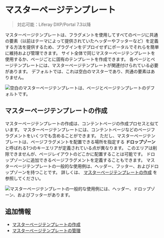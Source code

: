 # マスターページテンプレート

> 対応可能：Liferay DXP/Portal 7.3以降

マスターページテンプレートは、フラグメントを使用してすべてのページに共通の要素（以前はテーマによって提供されていたヘッダーやフッターなど）を定義する方法を提供するため、プラグインをデプロイせずにポータルでそれらを簡単に維持および管理できます。 サイト全体で同じマスターページテンプレートを使用するか、ページごとに固有のテンプレートを作成できます。 各ページとページテンプレートには、マスターページテンプレートが関連付けられている必要があります。 デフォルトでは、これは空白のマスターであり、共通の要素はありません。

![空白のマスターページテンプレートは、ページとページテンプレートのデフォルトです。](./master-page-templates/images/01.png)

## マスターページテンプレートの作成

マスターページテンプレートの作成は、コンテントページの作成プロセスと似ています。 マスターページテンプレートには、コンテントページなどのページフラグメントをいくつでも含めることができます。 ただし、マスターページテンプレートは、ページフラグメントを配置できる場所を指定する **ドロップゾーン** と呼ばれる1つのキーエリアが定義されている点が異なります。 このエリアは削除できませんが、ページレイアウトのどこかに配置することは可能です。 ドロップゾーンに追加できるページフラグメントを定義することもできます。 マスターページテンプレートの一般的な使用例は、ヘッダー、フッター、およびドロップゾーンを持つことです。 詳しくは、 [マスターページテンプレートの作成](./creating-a-master-page-template.md) を参照してください。

![マスターページテンプレートの一般的な使用例には、ヘッダー、ドロップゾーン、およびフッターがあります。](./master-page-templates/images/02.png)

## 追加情報

- [マスターページテンプレートの作成](./creating-a-master-page-template.md)
- [マスターページテンプレートの管理](./managing-master-page-templates.md)
